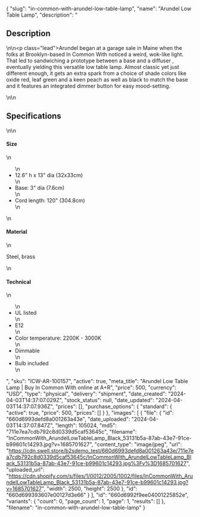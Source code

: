 {
  "slug": "in-common-with-arundel-low-table-lamp",
  "name": "Arundel Low Table Lamp",
  "description": "<h2>Description</h2>\n<!-- split -->\n<p class=\"lead\">Arundel began at a garage sale in Maine when the folks at Brooklyn-based In Common With noticed a weird, wok-like light. That led to sandwiching a prototype between a base and a diffuser , eventually yielding this versatile low table lamp. Almost classic yet just different enough, it gets an extra spark from a choice of shade colors like oxide red, leaf green and a keen peach as well as black to match the base and it features an integrated dimmer button for easy mood-setting.</p>\n<!-- split -->\n<h2>Specifications</h2>\n<!-- split -->\n<h4>Size</h4>\n<ul>\n<li>12.6\" h x 13\" dia (32x33cm)</li>\n<li>Base: 3\" dia (7.6cm)</li>\n<li>Cord length: 120\" (304.8cm)</li>\n</ul>\n<h4>Material</h4>\n<p>Steel, brass</p>\n<h4>Technical</h4>\n<ul>\n<li>UL listed</li>\n<li>E12</li>\n<li>Color temperature: 2200K - 3000K</li>\n<li>Dimmable</li>\n<li>Bulb included</li>\n</ul>",
  "sku": "ICW-AR-100157",
  "active": true,
  "meta_title": "Arundel Low Table Lamp | Buy In Common With online at A+R",
  "price": 500,
  "currency": "USD",
  "type": "physical",
  "delivery": "shipment",
  "date_created": "2024-04-03T14:37:07.029Z",
  "stock_status": null,
  "date_updated": "2024-04-03T14:37:07.936Z",
  "prices": [],
  "purchase_options": {
    "standard": {
      "active": true,
      "price": 500,
      "prices": []
    }
  },
  "images": [
    {
      "file": {
        "id": "660d6993defd8a001263a43e",
        "date_uploaded": "2024-04-03T14:37:07.847Z",
        "length": 105024,
        "md5": "711e7ea7cdb792c8d0339d5caf53645c",
        "filename": "InCommonWith_ArundelLowTableLamp_Black_53131b5a-87ab-43e7-91ce-b99601c14293.jpg?v=1685701627",
        "content_type": "image/jpeg",
        "url": "https://cdn.swell.store/b2sdemo_test/660d6993defd8a001263a43e/711e7ea7cdb792c8d0339d5caf53645c/InCommonWith_ArundelLowTableLamp_Black_53131b5a-87ab-43e7-91ce-b99601c14293.jpg%3Fv%3D1685701627",
        "uploaded_url": "https://cdn.shopify.com/s/files/1/0012/2005/1002/files/InCommonWith_ArundelLowTableLamp_Black_53131b5a-87ab-43e7-91ce-b99601c14293.jpg?v=1685701627",
        "width": 2500,
        "height": 2500
      },
      "id": "660d699393607e00127d3e66"
    }
  ],
  "id": "660d6992f9ee04001225852e",
  "variants": {
    "count": 0,
    "page_count": 1,
    "page": 1,
    "results": []
  },
  "filename": "in-common-with-arundel-low-table-lamp"
}